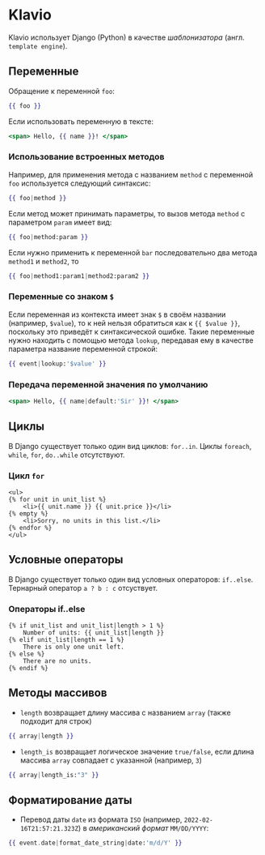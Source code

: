 # Klavio

Klavio использует Django (Python) в качестве *шаблонизатора* (англ. `template engine`).

## Переменные
Обращение к переменной `foo`:
```hbs
{{ foo }}
```
Если использовать переменную в тексте:
```hbs
<span> Hello, {{ name }}! </span>
```

### Использование встроенных методов
Например, для применения метода с названием `method` с переменной `foo` используется следующий синтаксис:
```hbs
{{ foo|method }}
```
Если метод может принимать параметры, то вызов метода `method` с параметром `param` имеет вид:
```hbs
{{ foo|method:param }}
```
Если нужно применить к переменной `bar` последовательно два метода `method1` и `method2`, то
```hbs
{{ foo|method1:param1|method2:param2 }}
```

### Переменные со знаком `$`
Если переменная из контекста имеет знак `$` в своём названии (например, `$value`), то к ней нельзя обратиться как к `{{ $value }}`, поскольку это приведёт к синтаксической ошибке.
Такие переменные нужно находить с помощью метода `lookup`, передавая ему в качестве параметра название переменной строкой:
```hbs
{{ event|lookup:'$value' }}
```

### Передача переменной значения по умолчанию
```hbs
<span> Hello, {{ name|default:'Sir' }}! </span>
```

## Циклы
В Django существует только один вид циклов: `for..in`. Циклы `foreach`, `while`, `for`, `do..while` отсутствуют.
### Цикл `for`
```django
<ul>
{% for unit in unit_list %}
    <li>{{ unit.name }} {{ unit.price }}</li>
{% empty %}
    <li>Sorry, no units in this list.</li>
{% endfor %}
</ul>
```
## Условные операторы
В Django существует только один вид условных операторов: `if..else`. Тернарный оператор `a ? b : c` отсуствует.

### Операторы if..else
```django
{% if unit_list and unit_list|length > 1 %}
    Number of units: {{ unit_list|length }}
{% elif unit_list|length == 1 %}
    There is only one unit left.
{% else %}
    There are no units.
{% endif %}
```


## Методы массивов
* `length` возвращает длину массива с названием `array` (также подходит для строк)
```hbs
{{ array|length }}
```
* `length_is` возвращает логическое значение `true/false`, если длина массива `array` совпадает с указанной (например, `3`)
```hbs
{{ array|length_is:"3" }}
```

## Форматирование даты
* Перевод даты `date` из формата `ISO` (например, `2022-02-16T21:57:21.323Z`) в *американский формат* `MM/DD/YYYY`:
```hbs
{{ event.date|format_date_string|date:'m/d/Y' }}
```


